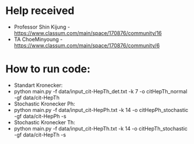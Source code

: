 # Help received
- Professor Shin Kijung - https://www.classum.com/main/space/170876/community/16
- TA ChoeMinyoung - https://www.classum.com/main/space/170876/community/6

# How to run code:
- Standart Kronecker:
- python main.py -f data/input_cit-HepTh_det.txt -k 7 -o citHepTh_normal -gf data/cit-HepTh
- Stochastic Kronecker Ph:
- python main.py -f data/input_cit-HepPh.txt -k 14 -o citHepPh_stochastic -gf data/cit-HepPh -s
- Stochastic Kronecker Th:
- python main.py -f data/input_cit-HepTh.txt -k 14 -o citHepTh_stochastic -gf data/cit-HepTh -s